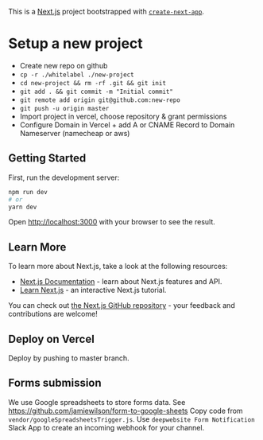 This is a [Next.js](https://nextjs.org/) project bootstrapped with [`create-next-app`](https://github.com/vercel/next.js/tree/canary/packages/create-next-app).

# Setup a new project

- Create new repo on github
- `cp -r ./whitelabel ./new-project`
- `cd new-project && rm -rf .git && git init`
- `git add . && git commit -m "Initial commit"`
- `git remote add origin git@github.com:new-repo`
- `git push -u origin master`
- Import project in vercel, choose repository & grant permissions
- Configure Domain in Vercel + add A or CNAME Record to Domain Nameserver (namecheap or aws)

## Getting Started

First, run the development server:

```bash
npm run dev
# or
yarn dev
```

Open [http://localhost:3000](http://localhost:3000) with your browser to see the result.

## Learn More

To learn more about Next.js, take a look at the following resources:

- [Next.js Documentation](https://nextjs.org/docs) - learn about Next.js features and API.
- [Learn Next.js](https://nextjs.org/learn) - an interactive Next.js tutorial.

You can check out [the Next.js GitHub repository](https://github.com/vercel/next.js/) - your feedback and contributions are welcome!

## Deploy on Vercel

Deploy by pushing to master branch.

## Forms submission

We use Google spreadsheets to store forms data. See https://github.com/jamiewilson/form-to-google-sheets
Copy code from `vendor/googleSpreadsheetsTrigger.js`.
Use `deepwebsite Form Notification` Slack App to create an incoming webhook for your channel.
